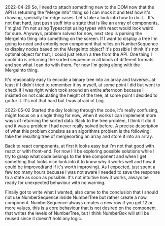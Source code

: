 2022-04-29
So, I need to attach something new to the DOM now that the API is returning the "Merge Into" thing so I can mock it and test how it's drawing, specially for edge cases.
Let's take a look into how to do it...
It's not that hard, just push stuff into a state that is like an array of components, I'm glad I'm not using Typescript using types with react would look weird for sure.
Anyways, problem solved for now, next step is parsing the MergeInto thing into something on the screen. If I want to display a tree I'm going to need and enterily new component
that relies on NumberSequence to display nodes based on the MergeInto object? It's possible I think it's not optimal object for that, I could just return a tree from the API.
One thing I could do is returning the sorted sequence in all kinds of different formats and see what I can do with them. For now I'm going along with the MergeInto thing.

It's reasonably easy to encode a binary tree into an array and traverse...at least if I didn't tried to remember it by myself, at some point I did but went to check if
I was right which took around an entire afternoon because I insisted on not calculating the height of the tree, at some point I decided to go for it. It's not that hard but I was afraid of Log.

2022-05-02
Started the day looking through the code, it's really confusing, might focus on a single thing for now, when it works I can implement more ways of returning the sorted data.
Back to the tree problem, I think it did it and it was a problem I had never really solved before. A precise description of what this problem consists as an algorithms problem
is the following: take the resulting tree of mergesorting an array and store it into an array.

Back to react components, at first it looks easy but I'm not that good with react or with front-end. For now I'll be exploring possible solutions while I try to grasp what code
belongs to the tree component and when I get something that looks nice look into it to know why it works well and how it could be improved(and if it's worth improving).
As I expected, just spent a few too many hours becuase I was not aware I needed to save the response to a state as soon as possible. It's not intuitive how it works, always be ready for unexpected behaviour with no warning.

Finally got to write what I wanted, also came to the conclusion that I should not use NumberSequence inside NumberTree but rather create a now component. NumberSequence always creates a new row if you get 12 or more values, this is a core behaviour that is not desired on the component that writes the levels of NumberTree, but I think NumberBox will still be reused since it doesn't hold any logic.